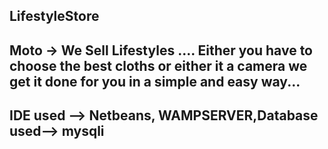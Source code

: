 LifestyleStore
-------------------------------------------------------------
Moto -> We Sell Lifestyles .... Either you have to choose the best cloths or either  it a camera we get it done for you in a simple and easy way...
-------------------------------------------------------------

IDE used --> Netbeans, WAMPSERVER,Database used--> mysqli
--------------------------------------------------------------
